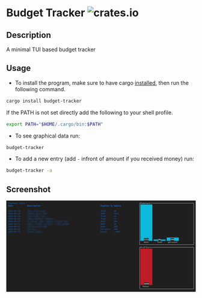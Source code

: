 # Budget Tracker ![crates.io](https://img.shields.io/crates/v/budget-tracker.svg)

## Description
A minimal TUI based budget tracker

## Usage
- To install the program, make sure to have cargo [installed](https://doc.rust-lang.org/cargo/getting-started/installation.html), then run the following command.

```bash
cargo install budget-tracker
```

If the PATH is not set directly add the following to your shell profile.

```bash
export PATH="$HOME/.cargo/bin:$PATH"
```

- To see graphical data run:
```bash
budget-tracker
```

- To add a new entry (add `-` infront of amount if you received money) run:
```bash
budget-tracker -a
```

## Screenshot
![](https://github.com/Saphereye/budget-tracker/blob/main/assets/image.png)
